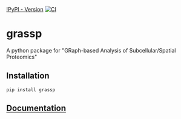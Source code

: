 [!PyPI - Version](https://img.shields.io/pypi/v/grassp)
[![CI](https://github.com/czbiohub-sf/grassp/actions/workflows/test.yml/badge.svg)](https://github.com/czbiohub-sf/grassp/actions/workflows/test.yml)


# grassp
A python package for "GRaph-based Analysis of Subcellular/Spatial Proteomics"

## Installation
```
pip install grassp
```
## [Documentation](https://public.czbiohub.org/comp.bio/grassp/)
